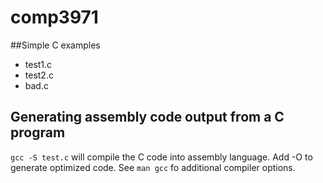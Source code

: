 # comp3971

##Simple C examples
* test1.c
* test2.c
* bad.c


## Generating assembly code output from a C program

`gcc -S test.c` will compile the C code into assembly language. 
Add -O to generate optimized code. See `man gcc` fo additional compiler options.
